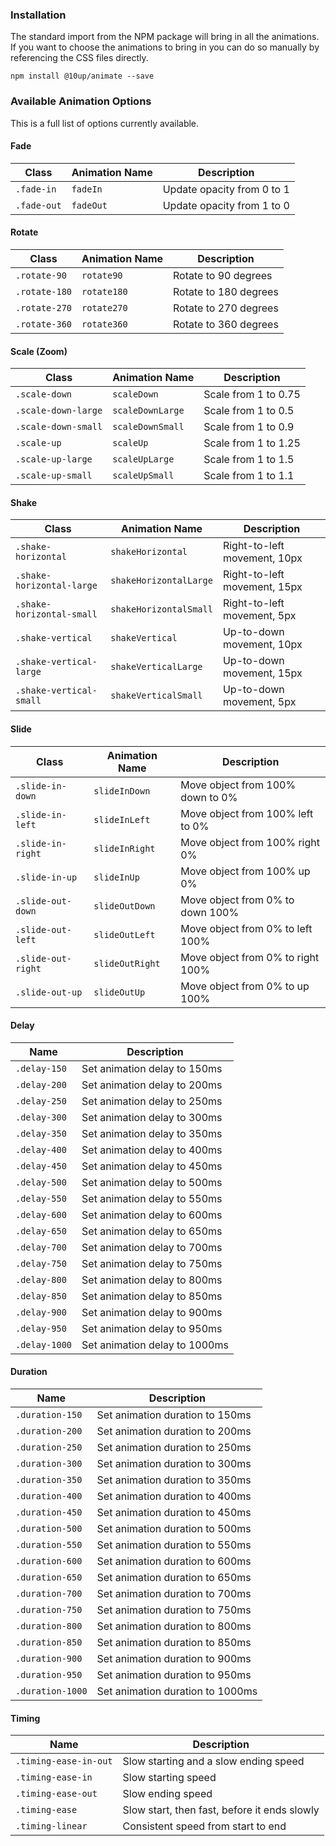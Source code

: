 <h3>Installation</h3>

<p>The standard import from the NPM package will bring in all the animations. If you want to choose the animations to bring in you can do so manually by referencing the CSS files directly.</p>

<div class="u-spacing__bottom--medium">
<code>npm install @10up/animate --save</code>
</div>

<h3>Available Animation Options</h3>
<p>This is a full list of options currently available.</p>

<h4>Fade</h4>

<table class="u-spacing__bottom--medium">
	<thead>
		<tr>
			<th>Class</th>
			<th>Animation Name</th>
			<th>Description</th>
		</tr>
	</thead>
	<tbody>
		<tr>
			<td><code class="is-clean">.fade-in</code></td>
			<td><code class="is-clean">fadeIn</code></td>
			<td>Update opacity from 0 to 1</td>
		</tr>
		<tr>
			<td><code class="is-clean">.fade-out</code></td>
			<td><code class="is-clean">fadeOut</code></td>
			<td>Update opacity from 1 to 0</td>
		</tr>
	</tbody>
</table>

<h4>Rotate</h4>

<table class="u-spacing__bottom--medium">
	<thead>
		<tr>
			<th>Class</th>
			<th>Animation Name</th>
			<th>Description</th>
		</tr>
	</thead>
	<tbody>
		<tr>
			<td><code class="is-clean">.rotate-90</code></td>
			<td><code class="is-clean">rotate90</code></td>
			<td>Rotate to 90 degrees</td>
		</tr>
		<tr>
			<td><code class="is-clean">.rotate-180</code></td>
			<td><code class="is-clean">rotate180</code></td>
			<td>Rotate to 180 degrees</td>
		</tr>
		<tr>
			<td><code class="is-clean">.rotate-270</code></td>
			<td><code class="is-clean">rotate270</code></td>
			<td>Rotate to 270 degrees</td>
		</tr>
		<tr>
			<td><code class="is-clean">.rotate-360</code></td>
			<td><code class="is-clean">rotate360</code></td>
			<td>Rotate to 360 degrees</td>
		</tr>
	</tbody>
</table>

<h4>Scale (Zoom)</h4>

<table class="u-spacing__bottom--medium">
	<thead>
		<tr>
			<th>Class</th>
			<th>Animation Name</th>
			<th>Description</th>
		</tr>
	</thead>
	<tbody>
		<tr>
			<td><code class="is-clean">.scale-down</code></td>
			<td><code class="is-clean">scaleDown</code></td>
			<td>Scale from 1 to 0.75</td>
		</tr>
		<tr>
			<td><code class="is-clean">.scale-down-large</code></td>
			<td><code class="is-clean">scaleDownLarge</code></td>
			<td>Scale from 1 to 0.5</td>
		</tr>
		<tr>
			<td><code class="is-clean">.scale-down-small</code></td>
			<td><code class="is-clean">scaleDownSmall</code></td>
			<td>Scale from 1 to 0.9</td>
		</tr>
		<tr>
			<td><code class="is-clean">.scale-up</code></td>
			<td><code class="is-clean">scaleUp</code></td>
			<td>Scale from 1 to 1.25</td>
		</tr>
		<tr>
			<td><code class="is-clean">.scale-up-large</code></td>
			<td><code class="is-clean">scaleUpLarge</code></td>
			<td>Scale from 1 to 1.5</td>
		</tr>
		<tr>
			<td><code class="is-clean">.scale-up-small</code></td>
			<td><code class="is-clean">scaleUpSmall</code></td>
			<td>Scale from 1 to 1.1</td>
		</tr>
	</tbody>
</table>

<h4>Shake</h4>

<table class="u-spacing__bottom--medium">
	<thead>
		<tr>
			<th>Class</th>
			<th>Animation Name</th>
			<th>Description</th>
		</tr>
	</thead>
	<tbody>
		<tr>
			<td><code class="is-clean">.shake-horizontal</code></td>
			<td><code class="is-clean">shakeHorizontal</code></td>
			<td>Right-to-left movement, 10px</td>
		</tr>
		<tr>
			<td><code class="is-clean">.shake-horizontal-large</code></td>
			<td><code class="is-clean">shakeHorizontalLarge</code></td>
			<td>Right-to-left movement, 15px</td>
		</tr>
		<tr>
			<td><code class="is-clean">.shake-horizontal-small</code></td>
			<td><code class="is-clean">shakeHorizontalSmall</code></td>
			<td>Right-to-left movement, 5px</td>
		</tr>
		<tr>
			<td><code class="is-clean">.shake-vertical</code></td>
			<td><code class="is-clean">shakeVertical</code></td>
			<td>Up-to-down movement, 10px</td>
		</tr>
		<tr>
			<td><code class="is-clean">.shake-vertical-large</code></td>
			<td><code class="is-clean">shakeVerticalLarge</code></td>
			<td>Up-to-down movement, 15px</td>
		</tr>
		<tr>
			<td><code class="is-clean">.shake-vertical-small</code></td>
			<td><code class="is-clean">shakeVerticalSmall</code></td>
			<td>Up-to-down movement, 5px</td>
		</tr>
	</tbody>
</table>

<h4>Slide</h4>

<table class="u-spacing__bottom--medium">
	<thead>
		<tr>
			<th>Class</th>
			<th>Animation Name</th>
			<th>Description</th>
		</tr>
	</thead>
	<tbody>
		<tr>
			<td><code class="is-clean">.slide-in-down</code></td>
			<td><code class="is-clean">slideInDown</code></td>
			<td>Move object from 100% down to 0%</td>
		</tr>
		<tr>
			<td><code class="is-clean">.slide-in-left</code></td>
			<td><code class="is-clean">slideInLeft</code></td>
			<td>Move object from 100% left to 0%</td>
		</tr>
		<tr>
			<td><code class="is-clean">.slide-in-right</code></td>
			<td><code class="is-clean">slideInRight</code></td>
			<td>Move object from 100% right 0%</td>
		</tr>
		<tr>
			<td><code class="is-clean">.slide-in-up</code></td>
			<td><code class="is-clean">slideInUp</code></td>
			<td>Move object from 100% up 0%</td>
		</tr>
		<tr>
			<td><code class="is-clean">.slide-out-down</code></td>
			<td><code class="is-clean">slideOutDown</code></td>
			<td>Move object from 0% to down 100%</td>
		</tr>
		<tr>
			<td><code class="is-clean">.slide-out-left</code></td>
			<td><code class="is-clean">slideOutLeft</code></td>
			<td>Move object from 0% to left 100%</td>
		</tr>
		<tr>
			<td><code class="is-clean">.slide-out-right</code></td>
			<td><code class="is-clean">slideOutRight</code></td>
			<td>Move object from 0% to right 100%</td>
		</tr>
		<tr>
			<td><code class="is-clean">.slide-out-up</code></td>
			<td><code class="is-clean">slideOutUp</code></td>
			<td>Move object from 0% to up 100%</td>
		</tr>
	</tbody>
</table>

<h4>Delay</h4>

<table class="u-spacing__bottom--medium">
	<thead>
		<tr>
			<th>Name</th>
			<th>Description</th>
		</tr>
	</thead>
	<tbody>
		<tr>
			<td><code class="is-clean">.delay-150</code></td>
			<td>Set animation delay to 150ms</td>
		</tr>
		<tr>
			<td><code class="is-clean">.delay-200</code></td>
			<td>Set animation delay to 200ms</td>
		</tr>
		<tr>
			<td><code class="is-clean">.delay-250</code></td>
			<td>Set animation delay to 250ms</td>
		</tr>
		<tr>
			<td><code class="is-clean">.delay-300</code></td>
			<td>Set animation delay to 300ms</td>
		</tr>
		<tr>
			<td><code class="is-clean">.delay-350</code></td>
			<td>Set animation delay to 350ms</td>
		</tr>
		<tr>
			<td><code class="is-clean">.delay-400</code></td>
			<td>Set animation delay to 400ms</td>
		</tr>
		<tr>
			<td><code class="is-clean">.delay-450</code></td>
			<td>Set animation delay to 450ms</td>
		</tr>
		<tr>
			<td><code class="is-clean">.delay-500</code></td>
			<td>Set animation delay to 500ms</td>
		</tr>
		<tr>
			<td><code class="is-clean">.delay-550</code></td>
			<td>Set animation delay to 550ms</td>
		</tr>
		<tr>
			<td><code class="is-clean">.delay-600</code></td>
			<td>Set animation delay to 600ms</td>
		</tr>
		<tr>
			<td><code class="is-clean">.delay-650</code></td>
			<td>Set animation delay to 650ms</td>
		</tr>
		<tr>
			<td><code class="is-clean">.delay-700</code></td>
			<td>Set animation delay to 700ms</td>
		</tr>
		<tr>
			<td><code class="is-clean">.delay-750</code></td>
			<td>Set animation delay to 750ms</td>
		</tr>
		<tr>
			<td><code class="is-clean">.delay-800</code></td>
			<td>Set animation delay to 800ms</td>
		</tr>
		<tr>
			<td><code class="is-clean">.delay-850</code></td>
			<td>Set animation delay to 850ms</td>
		</tr>
		<tr>
			<td><code class="is-clean">.delay-900</code></td>
			<td>Set animation delay to 900ms</td>
		</tr>
		<tr>
			<td><code class="is-clean">.delay-950</code></td>
			<td>Set animation delay to 950ms</td>
		</tr>
		<tr>
			<td><code class="is-clean">.delay-1000</code></td>
			<td>Set animation delay to 1000ms</td>
		</tr>
	</tbody>
</table>

<h4>Duration</h4>

<table class="u-spacing__bottom--medium">
	<thead>
		<tr>
			<th>Name</th>
			<th>Description</th>
		</tr>
	</thead>
	<tbody>
	<tr>
	    <td><code class="is-clean">.duration-150</code></td>
	    <td>Set animation duration to 150ms</td>
	</tr>
	<tr>
	    <td><code class="is-clean">.duration-200</code></td>
	    <td>Set animation duration to 200ms</td>
	</tr>
	<tr>
	    <td><code class="is-clean">.duration-250</code></td>
	    <td>Set animation duration to 250ms</td>
	</tr>
	<tr>
	    <td><code class="is-clean">.duration-300</code></td>
	    <td>Set animation duration to 300ms</td>
	</tr>
	<tr>
	    <td><code class="is-clean">.duration-350</code></td>
	    <td>Set animation duration to 350ms</td>
	</tr>
	<tr>
	    <td><code class="is-clean">.duration-400</code></td>
	    <td>Set animation duration to 400ms</td>
	</tr>
	<tr>
	    <td><code class="is-clean">.duration-450</code></td>
	    <td>Set animation duration to 450ms</td>
	</tr>
	<tr>
	    <td><code class="is-clean">.duration-500</code></td>
	    <td>Set animation duration to 500ms</td>
	</tr>
	<tr>
	    <td><code class="is-clean">.duration-550</code></td>
	    <td>Set animation duration to 550ms</td>
	</tr>
	<tr>
	    <td><code class="is-clean">.duration-600</code></td>
	    <td>Set animation duration to 600ms</td>
	</tr>
	<tr>
	    <td><code class="is-clean">.duration-650</code></td>
	    <td>Set animation duration to 650ms</td>
	</tr>
	<tr>
	    <td><code class="is-clean">.duration-700</code></td>
	    <td>Set animation duration to 700ms</td>
	</tr>
	<tr>
	    <td><code class="is-clean">.duration-750</code></td>
	    <td>Set animation duration to 750ms</td>
	</tr>
	<tr>
	    <td><code class="is-clean">.duration-800</code></td>
	    <td>Set animation duration to 800ms</td>
	</tr>
	<tr>
	    <td><code class="is-clean">.duration-850</code></td>
	    <td>Set animation duration to 850ms</td>
	</tr>
	<tr>
	    <td><code class="is-clean">.duration-900</code></td>
	    <td>Set animation duration to 900ms</td>
	</tr>
	<tr>
	    <td><code class="is-clean">.duration-950</code></td>
	    <td>Set animation duration to 950ms</td>
	</tr>
	<tr>
	    <td><code class="is-clean">.duration-1000</code></td>
	    <td>Set animation duration to 1000ms</td>
	</tr>
	</tbody>
</table>

<h4>Timing</h4>

<table class="u-spacing__bottom--medium">
	<thead>
		<tr>
			<th>Name</th>
			<th>Description</th>
		</tr>
	</thead>
	<tbody>
		<tr>
			<td><code class="is-clean">.timing-ease-in-out</code></td>
			<td>Slow starting and a slow ending speed</td>
		</tr>
		<tr>
			<td><code class="is-clean">.timing-ease-in</code></td>
			<td>Slow starting speed</td>
		</tr>
		<tr>
			<td><code class="is-clean">.timing-ease-out</code></td>
			<td>Slow ending speed</td>
		</tr>
		<tr>
			<td><code class="is-clean">.timing-ease</code></td>
			<td>Slow start, then fast, before it ends slowly</td>
		</tr>
		<tr>
			<td><code class="is-clean">.timing-linear</code></td>
			<td>Consistent speed from start to end</td>
		</tr>
	</tbody>
</table>

